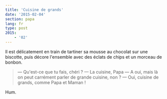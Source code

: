 ```yaml
---
title: 'Cuisine de grands'
date: '2015-02-04'
section: papa
lang: fr
type: post
2015:
    - '02'
---
```


Il est délicatement en train de tartiner sa mousse au chocolat sur une biscotte, puis décore l'ensemble avec des éclats de chips et un morceau de bonbon.

> — Qu'est-ce que tu fais, chéri ?
> — La cuisine, Papa
> — A oui, mais là on peut carrément parler de grande cuisine, non ?
> — Oui, cuisine de grands, comme Papa et Maman !

Hum.
